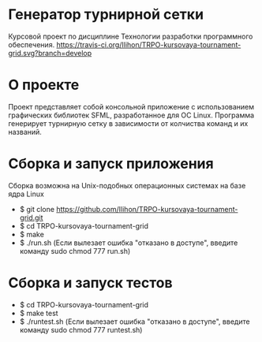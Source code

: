 # Генератор турнирной сетки

Курсовой проект по дисциплине Технологии разработки программного обеспечения.
https://travis-ci.org/Ilihon/TRPO-kursovaya-tournament-grid.svg?branch=develop

# О проекте
Проект представляет собой консольной приложение с использованием графических библиотек SFML, разработанное для OC Linux. 
Программа генерирует турнирную сетку в зависимости от колчиства команд и их названий.

# Сборка и запуск приложения

   Сборка возможна на Unix-подобных операционных системах на базе ядра Linux
   * $ git clone https://github.com/Ilihon/TRPO-kursovaya-tournament-grid.git
   * $ cd TRPO-kursovaya-tournament-grid
   * $ make
   * $ ./run.sh (Если вылезает ошибка "отказано в доступе", введите команду sudo chmod 777 run.sh)
# Сборка и запуск тестов
   * $ cd TRPO-kursovaya-tournament-grid
   * $ make test
   * $ ./runtest.sh (Если вылезает ошибка "отказано в доступе", введите команду sudo chmod 777 runtest.sh)
